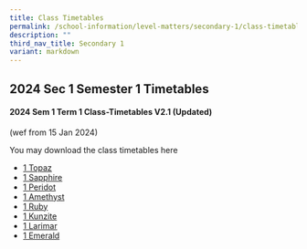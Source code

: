 ```yaml
---
title: Class Timetables
permalink: /school-information/level-matters/secondary-1/class-timetables/
description: ""
third_nav_title: Secondary 1
variant: markdown
---
```

## 2024 Sec 1 Semester 1 Timetables

#### 2024 Sem 1 Term 1 Class-Timetables V2.1 (Updated)
(wef from 15 Jan 2024)

You may download the class timetables here

*   <a target="_blank" href="/files/Class%20Timetables/2024_Term1_V2_1/2024_SEM1_S1T__TT_V2_1.pdf">1 Topaz</a>
*   <a target="_blank" href="/files/Class%20Timetables/2024_Term1_V2_1/2024_SEM1_S1S__TT_V2_1.pdf">1 Sapphire</a>
*   <a target="_blank" href="/files/Class%20Timetables/2024_Term1_V2_1/2024_SEM1_S1P__TT_V2_1.pdf">1 Peridot</a>
*   <a target="_blank" href="/files/Class%20Timetables/2024_Term1_V2_1/2024_SEM1_S1A__TT_V2_1.pdf">1 Amethyst</a>
*   <a target="_blank" href="/files/Class%20Timetables/2024_Term1_V2_1/2024_SEM1_S1R__TT_V2_1.pdf">1 Ruby</a>
*   <a target="_blank" href="/files/Class%20Timetables/2024_Term1_V2_1/2024_SEM1_S1K__TT_V2_1.pdf">1 Kunzite</a>
*   <a target="_blank" href="/files/Class%20Timetables/2024_Term1_V2_1/2024_SEM1_S1L__TT_V2_1.pdf">1 Larimar</a>
*   <a target="_blank" href="/files/Class%20Timetables/2024_Term1_V2_1/2024_SEM1_S1E__TT_V2_1.pdf">1 Emerald</a>